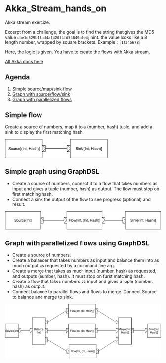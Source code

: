 # Akka_Stream_hands_on
Akka stream exercize.

Excerpt from a challenge, the goal is to find the string that gives the MD5 value `dae1d529b16ad4af420f4fd54840a0e4`; 
hint: the value looks like a 8 length number, wrapped by square brackets. Example : `[12345678]`

Here, the logic is given. You have to create the flows with Akka stream.

[All Akka docs here](https://akka.io/docs/)

## Agenda
1. [Simple source/map/sink flow](#simple-flow)
2. [Graph with source/flow/sink](#simple-graph-using-graphdsl)
3. [Graph with parallelized flows](#graph-with-parallelized-flows-using-graphdsl)

## Simple flow

Create a source of numbers, map it to a (number, hash) tuple, and add a sink to display the first matching hash.

![Simple flow](doc/Simple%20flow.png)

## Simple graph using GraphDSL

 - Create a source of numbers, connect it to a flow that takes numbers as input and gives a tuple (number, hash) as output.
The flow must stop on first matching hash. 
 - Connect a sink the output of the flow to see progress (optional) and result.

![Simple flow](doc/Simple%20flow%20graph.png)

## Graph with parallelized flows using GraphDSL

 - Create a source of numbers.
 - Create a balancer that takes numbers as input and balance them into as much output as requested by a command line arg.
 - Create a merge that takes as much input (number, hash) as requested, and outputs (number, hash). It must stop on furst matching hash.
 - Create a flow that takes numbers as input and gives a tuple (number, hash) as output.
 - Connect balance to parallel flows and flows to merge. Connect Source to balance and merge to sink. 

![Parralel flows](doc/parrallel%20flows.png)


